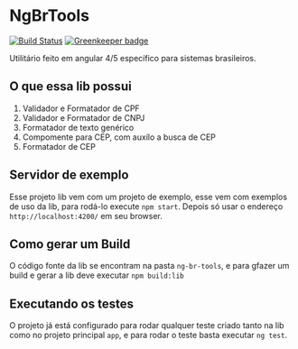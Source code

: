 # NgBrTools
[![Build Status](https://travis-ci.org/bozoh/ng-br-tools.svg?branch=master)](https://travis-ci.org/bozoh/ng-br-tools)
[![Greenkeeper badge](https://badges.greenkeeper.io/bozoh/ng-br-tools.svg)](https://greenkeeper.io/)

Utilitário feito em angular 4/5 específico para sistemas brasileiros.

## O que essa lib possui

1. Validador e Formatador de CPF
1. Validador e Formatador de CNPJ
1. Formatador de texto genérico
1. Compomente para CEP, com auxílo a busca de CEP
1. Formatador de CEP

## Servidor de exemplo

Esse projeto lib vem com um projeto de exemplo, esse vem com exemplos de uso da lib, para rodá-lo execute `npm start`. Depois só usar o endereço `http://localhost:4200/` em seu browser.

## Como gerar um Build

O código fonte da lib se encontram na pasta `ng-br-tools`, e para gfazer um build e gerar a lib deve executar `npm build:lib`

## Executando os testes

O projeto já está configurado para rodar qualquer teste criado tanto na lib como no projeto principal `app`, e para rodar o teste basta executar `ng test`.
